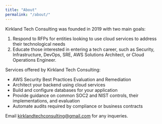 ```yaml
---
title: "About"
permalink: "/about/"
---
```


Kirkland Tech Consulting was founded in 2019 with two main goals: 
1. Respond to RFPs for entities looking to use cloud services to address their technological needs
2. Educate those interested in entering a tech career, such as Security, Infrastructure, DevOps, SRE, AWS Solutions Architect, or Cloud Operations Engineer.

Services offered by Kirkland Tech Consulting:
* AWS Security Best Practices Evaluation and Remediation
* Architect your backend using cloud services
* Build and configure databases for your application
* Provide guidance on common SOC2 and NIST controls, their implementations, and evaluation 
* Automate audits required by compliance or business contracts 

Email kirklandtechconsulting@gmail.com for any inqueries. 